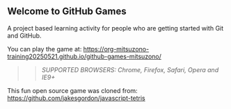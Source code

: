 ## Welcome to GitHub Games

A project based learning activity for people who are getting started with Git and GitHub.

You can play the game at: https://org-mitsuzono-training20250521.github.io/github-games-mitsuzono/

>> _*SUPPORTED BROWSERS*: Chrome, Firefox, Safari, Opera and IE9+_

This fun open source game was cloned from: https://github.com/jakesgordon/javascript-tetris
